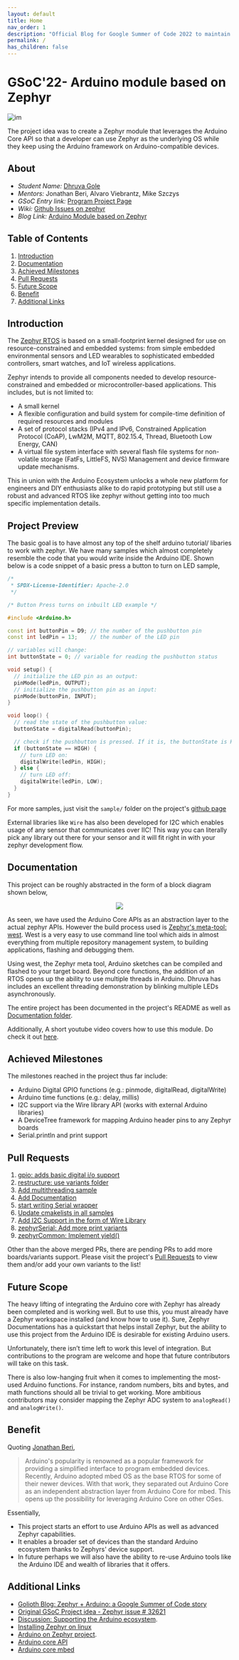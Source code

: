 ```yaml
---
layout: default
title: Home
nav_order: 1
description: "Official Blog for Google Summer of Code 2022 to maintain Documentation, progress logs and research"
permalink: /
has_children: false
---
```


# GSoC'22- Arduino module based on Zephyr

![im](assets/images/website_header.png)

The project idea was to create a Zephyr module that leverages the Arduino Core API so that a developer can use Zephyr as the underlying OS while they keep using the Arduino framework on Arduino-compatible devices.

## About
- _Student Name:_ [Dhruva Gole](https://dhruvagole.tech)
- _Mentors:_ Jonathan Beri, Alvaro Viebrantz, Mike Szczys
- _GSoC Entry link:_ [Program Project Page](https://summerofcode.withgoogle.com/programs/2022/projects/CLdtJiEB)
- _Wiki:_ [Github Issues on zephyr](https://github.com/zephyrproject-rtos/zephyr/issues/32621)
- _Blog Link:_ [Arduino Module based on Zephyr](https://dhruvag2000.github.io/Blog-GSoC22/) <br>

## Table of Contents
1. [Introduction](#intro)
2. [Documentation](#docs)
3. [Achieved Milestones](#milestones)
4. [Pull Requests](#pr)
5. [Future Scope](#scope)
6. [Benefit](#benefit)
7. [Additional Links](#ref)

## Introduction <a name="intro"></a>

The [Zephyr RTOS](https://docs.zephyrproject.org/latest/introduction/index.html) is based on a small-footprint kernel designed for use on resource-constrained and embedded systems: from simple embedded environmental sensors and LED wearables to sophisticated embedded controllers, smart watches, and IoT wireless applications.

Zephyr intends to provide all components needed to develop resource-constrained and embedded or microcontroller-based applications. This includes, but is not limited to:
- A small kernel
- A flexible configuration and build system for compile-time definition of required resources and modules
- A set of protocol stacks (IPv4 and IPv6, Constrained Application Protocol (CoAP), LwM2M, MQTT, 802.15.4, Thread, Bluetooth Low Energy, CAN)
- A virtual file system interface with several flash file systems for non-volatile storage (FatFs, LittleFS, NVS)
Management and device firmware update mechanisms.

This in union with the Arduino Ecosystem unlocks a whole new platform for engineers and DIY enthusiasts alike to
do rapid prototyping but still use a robust and advanced RTOS like zephyr without getting into too much specific
implementation details.

## Project Preview

The basic goal is to have almost any top of the shelf arduino tutorial/ libaries to work with zephyr. We have many
samples which almost completely resemble the code that you would write inside the Arduino IDE. Shown below is a code
snippet of a basic press a button to turn on LED sample,
```C++
/*
 * SPDX-License-Identifier: Apache-2.0
 */

/* Button Press turns on inbuilt LED example */

#include <Arduino.h>

const int buttonPin = D9; // the number of the pushbutton pin
const int ledPin = 13;    // the number of the LED pin

// variables will change:
int buttonState = 0; // variable for reading the pushbutton status

void setup() {
  // initialize the LED pin as an output:
  pinMode(ledPin, OUTPUT);
  // initialize the pushbutton pin as an input:
  pinMode(buttonPin, INPUT);
}

void loop() {
  // read the state of the pushbutton value:
  buttonState = digitalRead(buttonPin);

  // check if the pushbutton is pressed. If it is, the buttonState is HIGH:
  if (buttonState == HIGH) {
    // turn LED on:
    digitalWrite(ledPin, HIGH);
  } else {
    // turn LED off:
    digitalWrite(ledPin, LOW);
  }
}
```

For more samples, just visit the ``sample/`` folder on the project's [github page](https://github.com/zephyrproject-rtos/gsoc-2022-arduino-core)

External libraries like ``Wire`` has also been developed for I2C which enables usage of any sensor that communicates over
IIC! This way you can literally pick any library out there for your sensor and it will fit right in with your zephyr
development flow.

## Documentation <a name="docs"></a>

This project can be roughly abstracted in the form of a block diagram shown below,

<p align="center">
  <img src="assets/images/main_flow.png" />
</p>

As seen, we have used the Arduino Core APIs as an abstraction layer to the actual zephyr APIs. However the build process
used is [Zephyr's meta-tool: west](https://docs.zephyrproject.org/latest/develop/west/index.html).
West is a very easy to use command line tool which aids in almost everything from multiple repository management system,
to building applications, flashing and debugging them.

Using west, the Zephyr meta tool, Arduino sketches can be compiled and flashed to your target board. Beyond core functions, the addition of an RTOS opens up the ability to use multiple threads in Arduino. Dhruva has includes an excellent threading demonstration by blinking multiple LEDs asynchronously.

The entire project has been documented in the project's README as well as [Documentation folder](https://github.com/zephyrproject-rtos/gsoc-2022-arduino-core/tree/main/documentation).

Additionally, A short youtube video covers how to use this module. Do check it out [here](https://www.youtube.com/watch?v=0Byv6X1sKrk).

## Achieved Milestones <a name="milestones"></a>

The milestones reached in the project thus far include:

- Arduino Digital GPIO functions (e.g.: pinmode, digitalRead, digitalWrite)
- Arduino time functions (e.g.: delay, millis)
- I2C support via the Wire library API (works with external Arduino libraries)
- A DeviceTree framework for mapping Arduino header pins to any Zephyr boards
- Serial.println and print support

## Pull Requests <a name="pr"></a>

1. [gpio: adds basic digital i/o support](https://github.com/zephyrproject-rtos/gsoc-2022-arduino-core/pull/7)
2. [restructure: use variants folder](https://github.com/zephyrproject-rtos/gsoc-2022-arduino-core/pull/17)
3. [Add multithreading sample](https://github.com/zephyrproject-rtos/gsoc-2022-arduino-core/pull/18)
4. [Add Documentation](https://github.com/zephyrproject-rtos/gsoc-2022-arduino-core/pull/20)
5. [start writing Serial wrapper](https://github.com/zephyrproject-rtos/gsoc-2022-arduino-core/pull/30)
6. [Update cmakelists in all samples](https://github.com/zephyrproject-rtos/gsoc-2022-arduino-core/pull/31)
7. [Add I2C Support in the form of Wire Library](https://github.com/zephyrproject-rtos/gsoc-2022-arduino-core/pull/34)
8. [zephyrSerial: Add more print variants](https://github.com/zephyrproject-rtos/gsoc-2022-arduino-core/pull/39)
9. [zephyrCommon: Implement yield()](https://github.com/zephyrproject-rtos/gsoc-2022-arduino-core/pull/41)

Other than the above merged PRs, there are pending PRs to add more boards/variants support. Please visit the project's
[Pull Requests](https://github.com/zephyrproject-rtos/gsoc-2022-arduino-core/pulls) to view them and/or add your own
variants to the list!

## Future Scope <a name="scope"></a>

The heavy lifting of integrating the Arduino core with Zephyr has already been completed and is working well. But to use
this, you must already have a Zephyr workspace installed (and know how to use it). Sure, Zephyr Documentations has a
quickstart that helps install Zephyr, but the ability to use this project from the Arduino IDE is desirable for existing
Arduino users.

Unfortunately, there isn’t time left to work this level of integration. But contributions to the program are welcome and
hope that future contributors will take on this task.

There is also low-hanging fruit when it comes to implementing the most-used Arduino functions. For instance, random
numbers, bits and bytes, and math functions should all be trivial to get working. More ambitious contributors may
consider mapping the Zephyr ADC system to ``analogRead()`` and ``analogWrite()``.

## Benefit <a name="benefit"></a>

Quoting [Jonathan Beri](https://github.com/beriberikix),

> Arduino's popularity is renowned as a popular framework for providing a simplified interface to program embedded devices. Recently, Arduino adopted mbed OS as the base RTOS for some of their newer devices. With that work, they separated out Arduino Core as an independent abstraction layer from Arduino Core for mbed. This opens up the possibility for leveraging Arduino Core on other OSes.


Essentially,
- This project starts an effort to use Arduino APIs as well as advanced Zephyr capabilities. 
- It enables a broader set of devices than the standard Arduino ecosystem thanks to Zephyrs' device support.
- In future perhaps we will also have the ability to re-use Arduino tools like the Arduino IDE and wealth of libraries that it offers.

## Additional Links <a name="ref"></a>

- [Golioth Blog: Zephyr + Arduino: a Google Summer of Code story](https://blog.golioth.io/zephyr-arduino-a-google-summer-of-code-story/)
- [Original GSoC Project idea - Zephyr issue # 32621](https://github.com/zephyrproject-rtos/zephyr/issues/32621)
- [Discussion: Supporting the Arduino ecosystem](https://github.com/zephyrproject-rtos/zephyr/issues/22247).
- [Installing Zephyr on linux](https://learn.adafruit.com/blinking-led-with-zephyr-rtos/installing-zephyr-linux)
- [Arduino on Zephyr project](https://github.com/soburi/arduino-on-zephyr).
- [Arduino core API](https://github.com/arduino/ArduinoCore-API)
- [Arduino core mbed](https://github.com/arduino/ArduinoCore-mbed)
